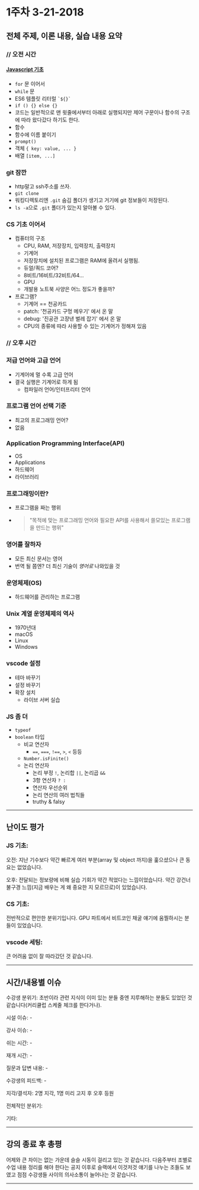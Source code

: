 # 1주차 3-21-2018
## 전체 주제, 이론 내용, 실습 내용 요약
### // 오전 시간
#### [Javascript 기초](https://helloworldjavascript.net/)
* `for` 문 이어서
* `while` 문
* ES6 템플릿 리터럴 ``` `${}` ```
* `if () {} else {}`
* 코드는 일반적으로 맨 윗줄에서부터 아래로 실행되지만 제어 구문이나 함수의 구조에 따라 왔다갔다 하기도 한다.
* 함수
* 함수에 이름 붙이기
* `prompt()`
* 객체 `{ key: value, ... }`
* 배열 `[item, ...]`
### git 잠깐
* http말고 ssh주소를 쓰자.
* `git clone`
* 워킹디렉토리엔 `.git` 숨김 폴더가 생기고 거기에 git 정보들이 저장된다.
* `ls -a`으로 `.git` 폴더가 있는지 알아볼 수 있다.
### CS 기초 이어서
* 컴퓨터의 구조
  * CPU, RAM, 저장장치, 입력장치, 출력장치
  * 기계어
  * 저장장치에 설치된 프로그램은 RAM에 올려서 실행됨.
  * 듀얼/쿼드 코어?
  * 8비트/16비트/32비트/64...
  * GPU
  * 개발용 노트북 사양은 어느 정도가 좋을까?
* 프로그램?
  * 기계어 == 천공카드
  * patch: '천공카드 구멍 메우기' 에서 온 말
  * debug: '진공관 고장낸 벌레 잡기' 에서 온 말
  * CPU의 종류에 따라 사용할 수 있는 기계어가 정해져 있음
### // 오후 시간
### 저급 언어와 고급 언어
* 기계어에 멀 수록 고급 언어
* 결국 실행은 기계어로 하게 됨
  * 컴파일러 언어/인터프리터 언어
### 프로그램 언어 선택 기준
* 최고의 프로그래밍 언어?
* 없음
### Application Programming Interface(API)
* OS
* Applications
* 하드웨어
* 라이브러리
### 프로그래밍이란?
* 프로그램을 짜는 행위
* > "목적에 맞는 프로그래밍 언어와 필요한 API를 사용해서 쓸모있는 프로그램을 만드는 행위"
### 영어를 잘하자
* 모든 최신 문서는 영어
* 번역 될 쯤엔? 더 최신 기술이 *영어로* 나와있을 것
### 운영체제(OS)
* 하드웨어를 관리하는 프로그램
### Unix 계열 운영체제의 역사
* 1970년대
* macOS
* Linux
* Windows
### vscode 설정
* 테마 바꾸기
* 설정 바꾸기
* 확장 설치
  * 라이브 서버 실습
### JS 좀 더
* `typeof`
* `boolean` 타입
  * 비교 연산자
    * `==`, `===`, `!==`, `>`, `<` 등등
  * `Number.isFinite()`
  * 논리 연산자
    * 논리 부정 `!`, 논리합 `||`, 논리곱 `&&`
    * 3항 연산자 ` ? : `
    * 연산자 우선순위
    * 논리 연산의 여러 법칙들
    * truthy & falsy
___
## 난이도 평가
### JS 기초:
오전: 지난 기수보다 약간 빠르게 여러 부분(array 및 object 까지)을 훑으셨으나 큰 동요는 없었습니다.  

오후: 전달되는 정보량에 비해 실습 기회가 약간 적었다는 느낌이었습니다. 약간 강건너 불구경 느낌(지금 배우는 게 왜 중요한 지 모르므로)이 있었습니다.
### CS 기초:
전반적으로 편안한 분위기입니다. GPU 파트에서 비트코인 채굴 얘기에 움찔하시는 분들이 있었습니다.
### vscode 세팅:
큰 어려움 없이 잘 따라갔던 것 같습니다.
___
## 시간/내용별 이슈
수강생 분위기: 초반이라 관련 지식이 이미 있는 분들 중엔 지루해하는 분들도 있었던 것 같습니다(커리큘럽 스케줄 체크를 한다거나).

시설 이슈: -

강사 이슈: -

쉬는 시간: -

재개 시간: -

질문과 답변 내용: -

수강생의 피드백: -

지각/결석자: 2명 지각, 1명 미리 고지 후 오후 등원

전체적인 분위기: 

기타:
___
## 강의 종료 후 총평
어제와 큰 차이는 없는 가운데 슬슬 시동이 걸리고 있는 것 같습니다. 다음주부터 조별로 수업 내용 정리를 해야 한다는 공지 이후로 슬랙에서 이것저것 얘기를 나누는 조들도 보였고 점점 수강생들 사이의 의사소통이 늘어나는 것 같습니다.
___